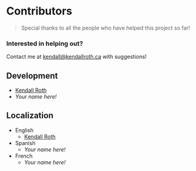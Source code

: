 # Contributors

> Special thanks to all the people who have helped this project so far!

### Interested in helping out?

Contact me at [kendall@kendallroth.ca](mailto:kendall@kendallroth.ca) with suggestions!

## Development
- [Kendall Roth](https://www.kendallroth.ca)
- _Your name here!_

## Localization

- English
  - [Kendall Roth](https://www.kendallroth.ca)
- Spanish
  - _Your name here!_
- French
  - _Your name here!_
